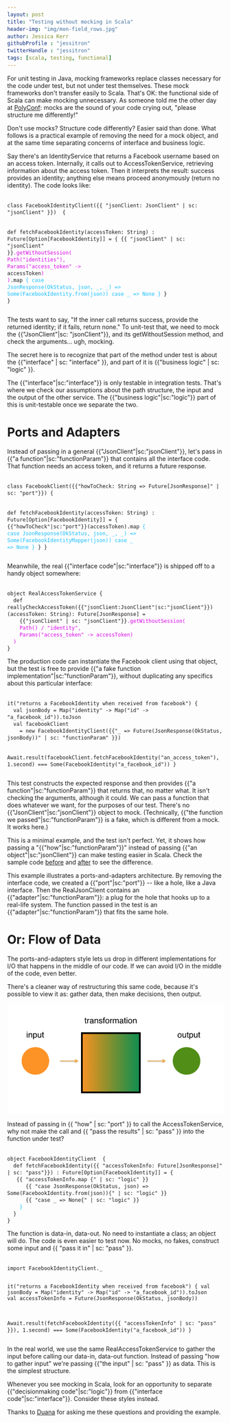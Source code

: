 ```yaml
---
layout: post
title: "Testing without mocking in Scala"
header-img: "img/mon-field_rows.jpg"
author: Jessica Kerr
githubProfile : "jessitron"
twitterHandle : "jessitron"
tags: [scala, testing, functional]
---
```


<style scoped>
  .interface { color: #D907E8 }
  .logic { color: #19BEFF }
  .jsonClient {color: #E80D0C }
  .functionParam {color: #1ab955 }
  .port {color: #FF9C00 }
  .pass {color: #D907E8 }
</style>


For unit testing in Java, mocking frameworks replace classes necessary for the code under 
test, but not under test themselves. These mock frameworks don't transfer easily to Scala. That's OK: the functional side of Scala can make mocking unnecessary. As someone told me the other day at 
[PolyConf](http://polyconf.com): mocks are the sound of your code crying out, "please structure me differently!"

Don't use mocks? Structure code differently? Easier said than done. What follows is a practical example of removing the need for a mock object, and at the same time separating concerns of interface and business logic.

Say there's an IdentityService that returns a Facebook username based on an access token. Internally, it calls out to AccessTokenService, retrieving
information about the access token. Then it interprets the result: success provides an identity; anything else means proceed 
anonymously (return no identity). The code looks like:

<div class="highlight"><pre><code class="language-scala" data-lang="scala">
class FacebookIdentityClient({{ "jsonClient: JsonClient" | sc: "jsonClient" }})  {

  def fetchFacebookIdentity(accessToken: String) : Future[Option[FacebookIdentity]] = {
    {{ "jsonClient" | sc: "jsonClient" }}<span class="interface">.getWithoutSession(</span>
      <span class="interface">Path("identities"),</span>
      <span class="interface">Params("access_token" -> </span>accessToken<span class="interface">)</span>
    <span class="interface">)</span>.map <span class="logic">{
      case JsonResponse(OkStatus, json, _, _) => Some(FacebookIdentity.from(json))
      case _ => None
    }</span>
  }
}</code></pre></div>

The tests want to say, "If the inner call returns success, provide the returned identity; if it fails, return none." To unit-test that, we need to mock the {{"JsonClient"|sc: "jsonClient"}}, and its getWithoutSession method, and check the arguments... ugh, mocking.

The secret here is to recognize that part of the method under test is about the {{"interface" | sc: "interface" }}, and part of it is {{"business logic" | sc: "logic" }}.

The {{"interface"|sc:"interface"}} is only testable in integration tests. That's where we check our assumptions about the path structure, the input and the output of the other service. 
The {{"business logic"|sc:"logic"}} part of this is unit-testable once we separate the two.

# Ports and Adapters

 Instead of passing in a general {{"JsonClient"|sc:"jsonClient"}},
 let's pass in {{"a function"|sc:"functionParam"}} that contains all the interface code. That function needs an access token, and it returns a future response.

<div class="highlight"><pre><code class="language-scala" data-lang="scala">
class FacebookClient({{"howToCheck: String => Future[JsonResponse]" | sc: "port"}}) {

  def fetchFacebookIdentity(accessToken: String) : Future[Option[FacebookIdentity]] = {
    {{"howToCheck"|sc:"port"}}(accessToken).map <span class="logic">{</span>
      <span class="logic">case JsonResponse(OkStatus, json, _, _) => Some(FacebookIdentityMapper(json))</span>
      <span class="logic">case _ => None</span>
    <span class="logic">}</span>
  }
}
</code></pre></div>

Meanwhile, the real {{"interface code"|sc:"interface"}} is shipped off to a handy object somewhere:

<div class="highlight"><pre><code class="language-scala" data-lang="scala">
object RealAccessTokenService {
  def reallyCheckAccessToken({{"jsonClient:JsonClient"|sc:"jsonClient"}})(accessToken: String): Future[JsonResponse] = 
    {{"jsonClient" | sc: "jsonClient"}}<span class="interface">.getWithoutSession(</span>
    <span class="interface">Path() / "identity",</span>
    <span class="interface">Params("access_token" -> accessToken)</span>
  <span class="interface">)</span>
}
</code></pre></div>

The production code can instantiate the Facebook client using that object, but the test is free to provide {{"a fake function implementation"|sc:"functionParam"}}, without duplicating any specifics about this particular interface:

<div class="highlight"><pre><code class="language-scala" data-lang="scala">
it("returns a FacebookIdentity when received from facebook") {
  val jsonBody = Map("identity" -> Map("id" -> "a_facebook_id")).toJson
  val facebookClient 
    = new FacebookIdentityClient({{"_ => Future(JsonResponse(OkStatus, jsonBody))" | sc: "functionParam" }})

  Await.result(facebookClient.fetchFacebookIdentity("an_access_token"), 1.second) ===
    Some(FacebookIdentity("a_facebook_id"))
}
</code></pre></div>

This test constructs the expected response and then provides {{"a function"|sc:"functionParam"}} that returns that, no matter what. 
It isn't checking the arguments, although it could. We can pass a function that does whatever we want, for the purposes of our test.
 There's no {{"JsonClient"|sc:"jsonClient"}} object to mock. (Technically, {{"the function we passed"|sc:"functionParam"}} is a fake, which is different from a mock. It works here.)

This is a minimal example, and the test isn't perfect. Yet, it shows how passing a "{{"how"|sc:"functionParam"}}" instead of passing {{"an object"|sc:"jsonClient"}} can make testing easier in Scala. Check the sample code [before](https://github.com/MonsantoCo/engineering-blog/tree/testing-with-mocking/examples/testing-without-mocking) and [after](https://github.com/MonsantoCo/engineering-blog/tree/testing-without-mocks/examples/testing-without-mocking) to see the difference.

This example illustrates a ports-and-adapters architecture. By removing the interface code, we created a {{"port"|sc:"port"}} -- like a hole, like a Java interface. Then the RealJsonClient contains an {{"adapter"|sc:"functionParam"}}:
 a plug for the hole that hooks up to a real-life system. The function passed in the test is an {{"adapter"|sc:"functionParam"}} that fits the same hole.

# Or: Flow of Data

The ports-and-adapters style lets us drop in different implementations for I/O that happens in the middle of our code. If we can avoid I/O in the middle of the code, even better.

There's a cleaner way of restructuring this same code, because it's possible to view it as: gather data, then make decisions, then output.

![input, transformation, output](/img/flow-of-data.png)

Instead of passing in {{ "how" | sc: "port" }} to call the AccessTokenService, why not make the call and {{ "pass the results" | sc: "pass" }} into the function under test?

<div class="highlight"><pre><code class="language-scala" data-lang="scala">
object FacebookIdentityClient  {
  def fetchFacebookIdentity({{ "accessTokenInfo: Future[JsonResponse]" | sc: "pass"}}) : Future[Option[FacebookIdentity]] = {
   {{ "accessTokenInfo.map {" | sc: "logic" }}
      {{ "case JsonResponse(OkStatus, json) => Some(FacebookIdentity.from(json)){" | sc: "logic" }}
      {{ "case _ => None{" | sc: "logic" }}
    <span class="logic">}</span>
  }
}
</code></pre></div>

The function is data-in, data-out. No need to instantiate a class; an object will do. The code is even easier to test now. No mocks, no fakes, construct some input and {{ "pass it in" | sc: "pass" }}.

<div class="highlight"><pre><code class="language-scala" data-lang="scala">
import FacebookIdentityClient._

it("returns a FacebookIdentity when received from facebook") {
  val jsonBody = Map("identity" -> Map("id" -> "a_facebook_id")).toJson
  val accessTokenInfo = Future(JsonResponse(OkStatus, jsonBody))

  Await.result(fetchFacebookIdentity({{ "accessTokenInfo" | sc: "pass" }}), 1.second) ===
  Some(FacebookIdentity("a_facebook_id"))
}
</code></pre></div>

In the real world, we use the same RealAccessTokenService to gather the input before calling 
our data-in, data-out function. Instead of passing "how to gather input" we're passing {{"the input" | sc: "pass" }} as data. This is the simplest structure.

Whenever you see mocking in Scala, look for an opportunity to separate {{"decisionmaking code"|sc:"logic"}} from {{"interface code"|sc:"interface"}}. Consider these styles instead.

Thanks to [Duana](https://twitter.com/starkcoffee) for asking me these questions and providing the example.
